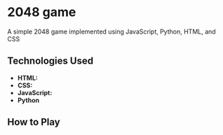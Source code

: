 # 2048 game
A simple 2048 game implemented using JavaScript, Python, HTML, and CSS

## Technologies Used

- **HTML:** 
- **CSS:** 
- **JavaScript:**
- **Python**

## How to Play

